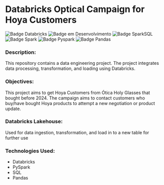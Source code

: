 # Databricks Optical Campaign for Hoya Customers
![Badge Databricks](https://img.shields.io/badge/Platform-Databricks-red)
![Badge em Desenvolvimento](https://img.shields.io/badge/Language-Python-blue)
![Badge SparkSQL](https://img.shields.io/badge/Language-SparkSQL-blue)
![Badge Spark](https://img.shields.io/badge/Technology-Apache_Spark-red)
![Badge Pyspark](https://img.shields.io/badge/API-Pyspark-orange)
![Badge Pandas](https://img.shields.io/badge/Library-Pandas-orange)

### Description:
This repository contains a data engineering project. The project integrates data processing, transformation, and loading using Databricks.


### Objectives:
This project aims to get Hoya Customers from Ótica Holy Glasses that bought before 2024.
The campaign aims to contact customers who buy/have bought Hoya products to attempt a new negotiation or product update.


### Databricks Lakehouse:
Used for data ingestion, transformation, and load in to a new table for further use


### Technologies Used:
- Databricks
- PySpark
- SQL
- Pandas

